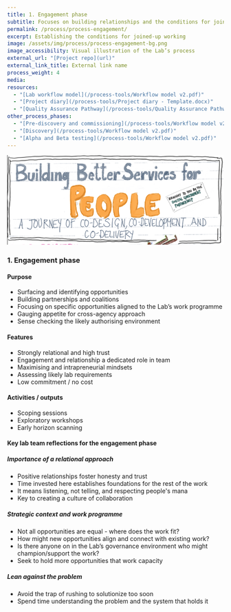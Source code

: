 ```yaml
---
title: 1. Engagement phase
subtitle: Focuses on building relationships and the conditions for joined-up working
permalink: /process/process-engagement/
excerpt: Establishing the conditions for joined-up working
image: /assets/img/process/process-engagement-bg.png
image_accessibility: Visual illustration of the Lab’s process
external_url: "[Project repo](url)"
external_link_title: External link name
process_weight: 4
media:
resources:
  - "[Lab workflow model](/process-tools/Workflow model v2.pdf)"
  - "[Project diary](/process-tools/Project diary - Template.docx)"
  - "[Quality Assurance Pathway](/process-tools/Quality Assurance Pathway.xlsx)"
other_process_phases:
  - "[Pre-discovery and commissioning](/process-tools/Workflow model v2.pdf)"
  - "[Discovery](/process-tools/Workflow model v2.pdf)"
  - "[Alpha and Beta testing](/process-tools/Workflow model v2.pdf)"
---
```


[![A shared focus on better services](/assets/img/process/Building-better-services.png)](/assets/img/process/Building-better-services.png)

### 1. Engagement phase

#### Purpose

* Surfacing and identifying opportunities
* Building partnerships and coalitions
* Focusing on specific opportunities aligned to the Lab’s work programme
* Gauging appetite for cross-agency approach
* Sense checking the likely authorising environment

#### Features

* Strongly relational and high trust
* Engagement and relationship a dedicated role in team
* Maximising and intrapreneurial mindsets
* Assessing likely lab requirements
* Low commitment / no cost

#### Activities / outputs

* Scoping sessions
* Exploratory workshops
* Early horizon scanning

#### Key lab team reflections for the engagement phase

##### Importance of a relational approach

* Positive relationships foster honesty and trust
* Time invested here establishes foundations for the rest of the work
* It means listening, not telling, and respecting people's mana
* Key to creating a culture of collaboration

##### Strategic context and work programme

* Not all opportunities are equal - where does the work fit?
* How might new opportunities align and connect with existing work?
* Is there anyone on in the Lab’s governance environment who might champion/support the work?
* Seek to hold more opportunities that work capacity

##### Lean against the problem

* Avoid the trap of rushing to solutionize too soon
* Spend time understanding the problem and the system that holds it
